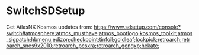 # SwitchSDSetup
Get AtlasNX Kosmos updates from:
https://www.sdsetup.com/console?switch#atmosphere;atmos_musthave;atmos_bootlogo;kosmos_toolkit;atmos_sigpatch;hbmenu;edizon;checkpoint;tinfoil;goldleaf;lockpick;retroarch;retroarch_snes9x2010;retroarch_pcsxra;retroarch_gengxp;hekate;
